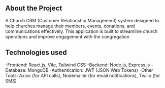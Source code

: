 ## About the Project

A Church CRM (Customer Relationship Management) system designed to help churches manage their members, events, donations, and communications effectively. This application is built to streamline church operations and improve engagement with the congregation

## Technologies used

-Frontend: React.js, Vite, Tailwind CSS
-Backend: Node.js, Express.js
-Database: MongoDB
-Authentication: JWT (JSON Web Tokens)
-Other Tools: Axios (for API calls), Nodemailer (for email notifications), Twilio (for SMS)
